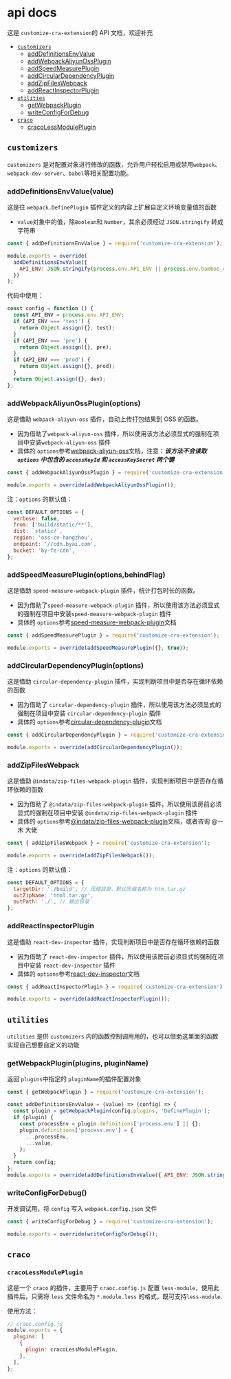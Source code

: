 # api docs

这是 `customize-cra-extension`的 API 文档，欢迎补充

- [`customizers`](#customizers)
  - [addDefinitionsEnvValue](#addDefinitionsEnvValue)
  - [addWebpackAliyunOssPlugin](#addWebpackAliyunOssPlugin)
  - [addSpeedMeasurePlugin](#addSpeedMeasurePlugin)
  - [addCircularDependencyPlugin](#addCircularDependencyPlugin)
  - [addZipFilesWebpack](#addZipFilesWebpack)
  - [addReactInspectorPlugin](#addReactInspectorPlugin)
- [`utilities`](#utilities)
  - [getWebpackPlugin](#getWebpackPlugin)
  - [writeConfigForDebug](#writeConfigForDebug)
- [`craco`](#craco)
  - [cracoLessModulePlugin](#cracoLessModulePlugin)

## `customizers`

`customizers` 是对配置对象进行修改的函数，允许用户轻松启用或禁用`webpack`、`webpack-dev-server`、`babel`等相关配置功能。

### addDefinitionsEnvValue(value)

这是往 `webpack.DefinePlugin` 插件定义的内容上扩展自定义环境变量值的函数

- `value`对象中的值，除`Boolean`和 `Number`，其余必须经过 `JSON.stringify` 转成字符串

```js
const { addDefinitionsEnvValue } = require('customize-cra-extension');

module.exports = override(
  addDefinitionsEnvValue({
    API_ENV: JSON.stringify(process.env.API_ENV || process.env.bamboo_API_ENV),
  })
);
```

代码中使用：

```js
const config = function () {
  const API_ENV = process.env.API_ENV;
  if (API_ENV === 'test') {
    return Object.assign({}, test);
  }
  if (API_ENV === 'pre') {
    return Object.assign({}, pre);
  }
  if (API_ENV === 'prod') {
    return Object.assign({}, prod);
  }
  return Object.assign({}, dev);
};
```

### addWebpackAliyunOssPlugin(options)

这是借助 `webpack-aliyun-oss` 插件，自动上传打包结果到 OSS 的函数。

- 因为借助了`webpack-aliyun-oss` 插件，所以使用该方法必须显式的强制在项目中安装`webpack-aliyun-oss` 插件
- 具体的 `options`参考[webpack-aliyun-oss](https://github.com/gp5251/webpack-aliyun-oss)文档，注意：**_该方法不会读取 `options` 中包含的 `accessKeyId` 和 `accessKeySecret` 两个键_**

```js
const { addWebpackAliyunOssPlugin } = require('customize-cra-extension');

module.exports = override(addWebpackAliyunOssPlugin());
```

注：`options` 的默认值：

```js
const DEFAULT_OPTIONS = {
  verbose: false,
  from: ['build/static/**'],
  dist: `static/`,
  region: 'oss-cn-hangzhou',
  endpoint: '//cdn.byai.com',
  bucket: 'by-fe-cdn',
};
```

### addSpeedMeasurePlugin(options,behindFlag)

这是借助 `speed-measure-webpack-plugin` 插件，统计打包时长的函数。

- 因为借助了`speed-measure-webpack-plugin` 插件，所以使用该方法必须显式的强制在项目中安装`speed-measure-webpack-plugin` 插件
- 具体的 `options`参考[speed-measure-webpack-plugin](https://github.com/stephencookdev/speed-measure-webpack-plugin)文档

```js
const { addSpeedMeasurePlugin } = require('customize-cra-extension');

module.exports = override(addSpeedMeasurePlugin({}, true));
```

### addCircularDependencyPlugin(options)

这是借助 `circular-dependency-plugin` 插件，实现判断项目中是否存在循环依赖的函数

- 因为借助了 `circular-dependency-plugin` 插件，所以使用该方法必须显式的强制在项目中安装 `circular-dependency-plugin` 插件
- 具体的 `options`参考[circular-dependency-plugin](https://github.com/aackerman/circular-dependency-plugin)文档

```js
const { addCircularDependencyPlugin } = require('customize-cra-extension');

module.exports = override(addCircularDependencyPlugin());
```

### addZipFilesWebpack

这是借助 `@indata/zip-files-webpack-plugin` 插件，实现判断项目中是否存在循环依赖的函数

- 因为借助了 `@indata/zip-files-webpack-plugin` 插件，所以使用该房前必须显式的强制在项目中安装 `@indata/zip-files-webpack-plugin` 插件
- 具体的 `options`参考[@indata/zip-files-webpack-plugin](http://npm.indata.cc/package/@indata/zip-files-webpack-plugin)文档，或者咨询 @一木 大佬

```js
const { addZipFilesWebpack } = require('customize-cra-extension');

module.exports = override(addZipFilesWebpack());
```

注：`options` 的默认值：

```js
const DEFAULT_OPTIONS = {
  targetDir: './build', // 压缩目录，默认压缩名称为 htm.tar.gz
  outZipName: 'html.tar.gz',
  outPath: './', // 输出目录
};
```

### addReactInspectorPlugin

这是借助 `react-dev-inspector` 插件，实现判断项目中是否存在循环依赖的函数

- 因为借助了 `react-dev-inspector` 插件，所以使用该房前必须显式的强制在项目中安装 `react-dev-inspector` 插件
- 具体的 `options`参考[react-dev-inspector](https://github.com/zthxxx/react-dev-inspector#inspector-babel-plugin-options)文档

```js
const { addReactInspectorPlugin } = require('customize-cra-extension');

module.exports = override(addReactInspectorPlugin());
```

## `utilities`

`utilities` 是供 `customizers` 内的函数控制调用用的，也可以借助这里面的函数实现自己想要自定义的功能

### getWebpackPlugin(plugins, pluginName)

返回 `plugins`中指定的 `pluginName`的插件配置对象

```js
const { getWebpackPlugin } = require('customize-cra-extension');

const addDefinitionsEnvValue = (value) => (config) => {
  const plugin = getWebpackPlugin(config.plugins, 'DefinePlugin');
  if (plugin) {
    const processEnv = plugin.definitions['process.env'] || {};
    plugin.definitions['process.env'] = {
      ...processEnv,
      ...value,
    };
  }
  return config;
};
module.exports = override(addDefinitionsEnvValue({ API_ENV: JSON.stringify('dev') }));
```

### writeConfigForDebug()

开发调试用，将 `config` 写入 `webpack.config.json` 文件

```js
const { writeConfigForDebug } = require('customize-cra-extension');

module.exports = override(writeConfigForDebug());
```

## `craco`

### `cracoLessModulePlugin`

这是一个 `craco` 的插件，主要用于 `craoc.config.js` 配置 `less-module`，使用此插件后，只需将 `less` 文件命名为 `*.module.less` 的格式，既可支持`less-module`.

使用方法：

```js
// craoc.config.js
module.exports = {
  plugins: [
    {
      plugin: cracoLessModulePlugin,
    },
  ],
};
```
